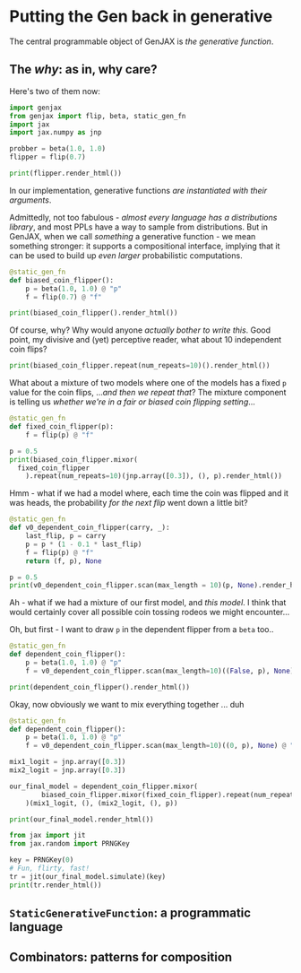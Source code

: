 # Putting the Gen back in generative

The central programmable object of GenJAX is _the generative function_.

## The *why*: as in, why care?

Here's two of them now:

```python exec="yes" html="true" source="material-block" session="genfn"
import genjax
from genjax import flip, beta, static_gen_fn
import jax
import jax.numpy as jnp

probber = beta(1.0, 1.0)
flipper = flip(0.7)

print(flipper.render_html())
```

In our implementation, generative functions _are instantiated with their arguments_.

Admittedly, not too fabulous - _almost every language has a distributions library_, and most PPLs have a way to sample from distributions. But in GenJAX, when we call _something_ a generative function - we mean something stronger: it supports a compositional interface, implying that it can be used to build up _even larger_ probabilistic computations.

```python exec="yes" html="true" source="material-block" session="genfn"
@static_gen_fn
def biased_coin_flipper():
    p = beta(1.0, 1.0) @ "p"
    f = flip(0.7) @ "f"

print(biased_coin_flipper().render_html())
```

Of course, why? Why would anyone _actually bother to write this_. Good point, my divisive and (yet) perceptive reader, what about 10 independent coin flips?

```python exec="yes" html="true" source="material-block" session="genfn"
print(biased_coin_flipper.repeat(num_repeats=10)().render_html())
```

What about a mixture of two models where one of the models has a fixed `p` value for the coin flips, ..._and then we repeat that_? The mixture component is telling us _whether we're in a fair or biased coin flipping setting_...

```python exec="yes" html="true" source="material-block" session="genfn"
@static_gen_fn
def fixed_coin_flipper(p):
    f = flip(p) @ "f"

p = 0.5
print(biased_coin_flipper.mixor(
  fixed_coin_flipper
    ).repeat(num_repeats=10)(jnp.array([0.3]), (), p).render_html())
```

Hmm - what if we had a model where, each time the coin was flipped and it was heads, the probability _for the next flip_ went down a little bit?

```python exec="yes" html="true" source="material-block" session="genfn"
@static_gen_fn
def v0_dependent_coin_flipper(carry, _):
    last_flip, p = carry
    p = p * (1 - 0.1 * last_flip)
    f = flip(p) @ "f"
    return (f, p), None

p = 0.5
print(v0_dependent_coin_flipper.scan(max_length = 10)(p, None).render_html())
```

Ah - what if we had a mixture of our first model, and _this model_. I think that would certainly cover all possible coin tossing rodeos we might encounter...

Oh, but first - I want to draw `p` in the dependent flipper from a `beta` too..

```python exec="yes" html="true" source="material-block" session="genfn"
@static_gen_fn
def dependent_coin_flipper():
    p = beta(1.0, 1.0) @ "p"
    f = v0_dependent_coin_flipper.scan(max_length=10)((False, p), None) @ "f"

print(dependent_coin_flipper().render_html())
```

Okay, now obviously we want to mix everything together ... duh

```python exec="yes" html="true" source="material-block" session="genfn"
@static_gen_fn
def dependent_coin_flipper():
    p = beta(1.0, 1.0) @ "p"
    f = v0_dependent_coin_flipper.scan(max_length=10)((0, p), None) @ "f"

mix1_logit = jnp.array([0.3])
mix2_logit = jnp.array([0.3])

our_final_model = dependent_coin_flipper.mixor(
        biased_coin_flipper.mixor(fixed_coin_flipper).repeat(num_repeats=10)
    )(mix1_logit, (), (mix2_logit, (), p))

print(our_final_model.render_html())
```

```python exec="yes" html="true" source="material-block" session="genfn"
from jax import jit
from jax.random import PRNGKey

key = PRNGKey(0)
# Fun, flirty, fast!
tr = jit(our_final_model.simulate)(key)
print(tr.render_html())
```

## `StaticGenerativeFunction`: a programmatic language

## Combinators: patterns for composition

